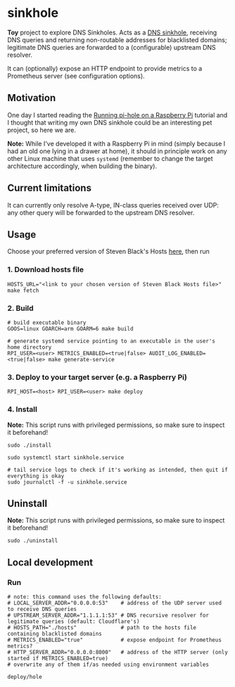 # sinkhole

**Toy** project to explore DNS Sinkholes. Acts as a [DNS sinkhole](https://en.wikipedia.org/wiki/DNS_sinkhole), receiving DNS queries and returning non-routable addresses for blacklisted domains; legitimate DNS queries are forwarded to a (configurable) upstream DNS resolver.

It can (optionally) expose an HTTP endpoint to provide metrics to a Prometheus server (see configuration options).

## Motivation

One day I started reading the [Running pi-hole on a Raspberry Pi](https://www.raspberrypi.com/tutorials/running-pi-hole-on-a-raspberry-pi/) tutorial and I thought that writing my own DNS sinkhole could be an interesting pet project, so here we are.

**Note:** While I've developed it with a Raspberry Pi in mind (simply because I had an old one lying in a drawer at home), it should in principle work on any other Linux machine that uses `systemd` (remember to change the target architecture accordingly, when building the binary).

## Current limitations

It can currently only resolve A-type, IN-class queries received over UDP: any other query will be forwarded to the upstream DNS resolver.

## Usage

Choose your preferred version of Steven Black's Hosts [here](https://github.com/StevenBlack/hosts#list-of-all-hosts-file-variants), then run

### 1. Download hosts file

```shell
HOSTS_URL="<link to your chosen version of Steven Black Hosts file>" make fetch
```

### 2. Build

```shell
# build executable binary
GOOS=linux GOARCH=arm GOARM=6 make build

# generate systemd service pointing to an executable in the user's home directory
RPI_USER=<user> METRICS_ENABLED=<true|false> AUDIT_LOG_ENABLED=<true|false> make generate-service
```

### 3. Deploy to your target server (e.g. a Raspberry Pi)

```shell
RPI_HOST=<host> RPI_USER=<user> make deploy
```

### 4. Install

**Note:** This script runs with privileged permissions, so make sure to inspect it beforehand!

```shell
sudo ./install

sudo systemctl start sinkhole.service

# tail service logs to check if it's working as intended, then quit if everything is okay
sudo journalctl -f -u sinkhole.service
```

## Uninstall

**Note:** This script runs with privileged permissions, so make sure to inspect it beforehand!

```shell
sudo ./uninstall
```

## Local development

### Run

```shell
# note: this command uses the following defaults:
# LOCAL_SERVER_ADDR="0.0.0.0:53"    # address of the UDP server used to receive DNS queries
# UPSTREAM_SERVER_ADDR="1.1.1.1:53" # DNS recursive resolver for legitimate queries (default: Cloudflare's)
# HOSTS_PATH="./hosts"              # path to the hosts file containing blacklisted domains
# METRICS_ENABLED="true"            # expose endpoint for Prometheus metrics?
# HTTP_SERVER_ADDR="0.0.0.0:8000"   # address of the HTTP server (only started if METRICS_ENABLED=true)
# overwrite any of them if/as needed using environment variables

deploy/hole
```
